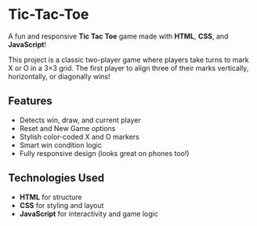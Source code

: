 # Tic-Tac-Toe

A fun and responsive **Tic Tac Toe** game made with **HTML**, **CSS**, and **JavaScript**!

This project is a classic two-player game where players take turns to mark X or O in a 3×3 grid. The first player to align three of their marks vertically, horizontally, or diagonally wins!

## Features

-  Detects win, draw, and current player
-  Reset and New Game options
-  Stylish color-coded X and O markers
-  Smart win condition logic
-  Fully responsive design (looks great on phones too!)

##  Technologies Used

- **HTML** for structure
- **CSS** for styling and layout
- **JavaScript** for interactivity and game logic
